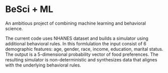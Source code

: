 # BeSci + ML
An ambitious project of combining machine learning and behavioral science.

The current code uses NHANES dataset and builds a simulator using additional behavioral rules.
In this formlulation the input consist of 6 demographic features: age, gender, race, income, education, marital status.
The output is a 5-dimensional probability vector of food preferences.
The resulting simulator is non-deterministic and synthesizes data that alignes with the underlying behavioral rules.

